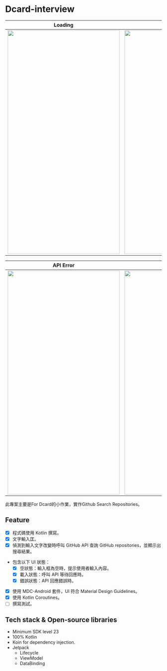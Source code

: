 # Dcard-interview

| Loading  | Result |
| ------------- | ------------- |
|<img src= "https://user-images.githubusercontent.com/24693300/171027104-22be08de-ba1e-4da1-ba6e-fb3502fa4b66.png" width="360" height="720" /> | <img src= "https://user-images.githubusercontent.com/24693300/171027471-d4f5abf1-e639-4881-9d16-8af040770090.png" width="360" height="720" />  |

| API Error | No Internet |
| ------------- | ------------- |
| <img src= "https://user-images.githubusercontent.com/24693300/171027764-a2eb623d-8738-410d-b18e-659943ee7051.png" width="360" height="720" /> | <img src= "https://user-images.githubusercontent.com/24693300/171028860-e2b7a5de-3d59-4d24-9fed-207c54c64af9.png" width="360" height="720" />  |

此專案主要是For Dcard的小作業，實作Github Search Repositories。

## Feature
- [x] 程式碼使用 Kotlin 撰寫。
- [x] 文字輸入匡。
- [x] 偵測到輸入文字改變時呼叫 GitHub API 查詢 GitHub repositories，並顯示出搜尋結果。
- 包含以下 UI 狀態：
    - [x] 空狀態：輸入框為空時，提示使用者輸入內容。
    - [x] 載入狀態：呼叫 API 等待回應時。
    - [x] 錯誤狀態：API 回應錯誤時。
- [x] 使用 MDC-Android 套件，UI 符合 Material Design Guidelines。
- [x] 使用 Kotlin Coroutines。
- [ ] 撰寫測試。

## Tech stack & Open-source libraries

- Minimum SDK level 23
- 100% Kotlin
- Koin for dependency injection.
- Jetpack
  - Lifecycle
  - ViewModel
  - DataBinding
